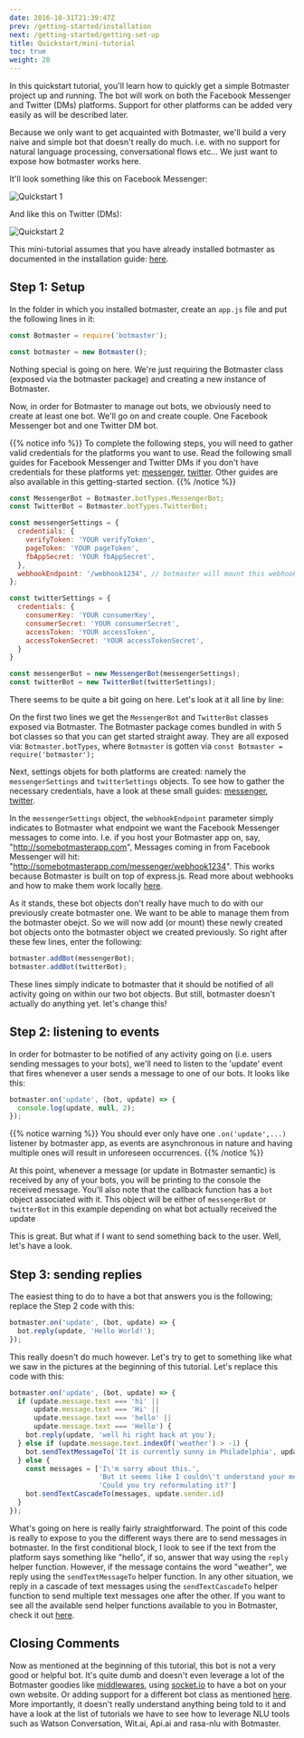 ```yaml
---
date: 2016-10-31T21:39:47Z
prev: /getting-started/installation
next: /getting-started/getting-set-up
title: Quickstart/mini-tutorial
toc: true
weight: 20
---
```


In this quickstart tutorial, you'll learn how to quickly get a simple Botmaster project up and running.
The bot will work on both the Facebook Messenger and Twitter (DMs) platforms. Support for other platforms can be added
very easily as will be described later.

Because we only want to get acquainted with Botmaster, we'll build a very naive and simple bot that doesn't really do much. i.e. with no support for natural language processing, conversational flows etc... We just want to expose how botmaster works here.

It'll look something like this on Facebook Messenger:

![Quickstart 1](/images/quickstart_1.png?width=50%)

And like this on Twitter (DMs):

![Quickstart 2](/images/quickstart_2.png?width=50%)

This mini-tutorial assumes that you have already installed botmaster as documented in the installation guide: [here](/getting-started/installation).

## Step 1: Setup

In the folder in which you installed botmaster, create an `app.js` file and put the following lines in it:

```js
const Botmaster = require('botmaster');

const botmaster = new Botmaster();
```

Nothing special is going on here. We're just requiring the Botmaster class (exposed via the botmaster package) and creating a new instance of Botmaster.

Now, in order for Botmaster to manage out bots, we obviously need to create at least one bot. We'll go on and create couple. One Facebook Messenger bot and one Twitter DM bot.

{{% notice info %}}
To complete the following steps, you will need to gather valid credentials for the platforms you want to use. Read the following small guides for Facebook Messenger and Twitter DMs if you don't have credentials for these platforms yet:
[messenger](/getting-started/messenger-setup), [twitter](/getting-started/twitter-setup). Other guides are also available in this getting-started section.
{{% /notice %}}

```js
const MessengerBot = Botmaster.botTypes.MessengerBot;
const TwitterBot = Botmaster.botTypes.TwitterBot;

const messengerSettings = {
  credentials: {
    verifyToken: 'YOUR verifyToken',
    pageToken: 'YOUR pageToken',
    fbAppSecret: 'YOUR fbAppSecret',
  },
  webhookEndpoint: '/webhook1234', // botmaster will mount this webhook on https://Your_Domain_Name/messenger/webhook1234
};

const twitterSettings = {
  credentials: {
    consumerKey: 'YOUR consumerKey',
    consumerSecret: 'YOUR consumerSecret',
    accessToken: 'YOUR accessToken',
    accessTokenSecret: 'YOUR accessTokenSecret',
  }
}

const messengerBot = new MessengerBot(messengerSettings);
const twitterBot = new TwitterBot(twitterSettings);
```

There seems to be quite a bit going on here. Let's look at it all line by line:

On the first two lines we get the `MessengerBot` and `TwitterBot` classes exposed via Botmaster. The Botmaster package comes bundled in with 5 bot classes so that you can get started straight away. They are all exposed via: `Botmaster.botTypes`, where `Botmaster` is gotten via `const Botmaster = require('botmaster');`

Next, settings objets for both platforms are created: namely the `messengerSettings` and `twitterSettings` objects. To see how to gather the necessary credentials, have a look at these small guides: [messenger](/getting-started/messenger-setup), [twitter](/getting-started/twitter-setup).

In the `messengerSettings` object, the `webhookEndpoint` parameter simply indicates to Botmaster what endpoint we want the Facebook Messenger messages to come into. I.e. if you host your Botmaster app on, say, "http://somebotmasterapp.com", Messages coming in from Facebook Messenger will hit: "http://somebotmasterapp.com/messenger/webhook1234". This works because Botmaster is built on top of express.js. Read more about webhooks and how to make them work locally [here](/getting-started/webhooks).

As it stands, these bot objects don't really have much to do with our previously create botmaster one. We want to be able to manage them from the botmaster obejct. So we will now add (or mount) these newly created bot objects onto the botmaster object we created previously. So right after these few lines, enter the following:

```js
botmaster.addBot(messengerBot);
botmaster.addBot(twitterBot);
```

These lines simply indicate to botmaster that it should be notified of all activity going on within our two bot objects. But still, botmaster doesn't actually do anything yet. let's change this!

## Step 2: listening to events

In order for botmaster to be notified of any activity going on (i.e. users sending messages to your bots), we'll need to listen to the 'update' event that fires whenever a user sends a message to one of our bots. It looks like this:

```js
botmaster.on('update', (bot, update) => {
  console.log(update, null, 2);
});
```

{{% notice warning %}}
You should ever only have one `.on('update',...)` listener by botmaster app, as events are asynchronous in nature and having multiple ones will result in unforeseen occurrences.
{{% /notice %}}

At this point, whenever a message (or update in Botmaster semantic) is received by any of your bots, you will be printing to the console the received message. You'll also note that the callback function has a `bot` object associated with it. This object will be either of `messengerBot` or `twitterBot` in this example depending on what bot actually received the update

This is great. But what if I want to send something back to the user. Well, let's have a look.

## Step 3: sending replies

The easiest thing to do to have a bot that answers you is the following; replace the Step 2 code with this:

```js
botmaster.on('update', (bot, update) => {
  bot.reply(update, 'Hello World!');
});
```

This really doesn't do much however. Let's try to get to something like what we saw in the pictures at the beginning of this tutorial. Let's replace this code with this:

```js
botmaster.on('update', (bot, update) => {
  if (update.message.text === 'hi' ||
      update.message.text === 'Hi' ||
      update.message.text === 'hello' ||
      update.message.text === 'Hello') {
    bot.reply(update, 'well hi right back at you');
  } else if (update.message.text.indexOf('weather') > -1) {
    bot.sendTextMessageTo('It is currently sunny in Philadelphia', update.sender.id);
  } else {
    const messages = ['I\'m sorry about this.',
                      'But it seems like I couldn\'t understand your message.',
                      'Could you try reformulating it?']
    bot.sendTextCascadeTo(messages, update.sender.id)
  }
});
```

What's going on here is really fairly straightforward. The point of this code is really to expose to you the different ways there are to send messages in botmaster. In the first conditional block, I look to see if the text from the platform says something like "hello", if so, answer that way using the `reply` helper function. However, if the message contains the word "weather", we reply using the `sendTextMessageTo` helper function. In any other situation, we reply in a cascade of text messages using the `sendTextCascadeTo` helper function to send multiple text messages one after the other. If you want to see all the available send helper functions available to you in Botmaster, check it out [here](/working-with-botmaster/botmaster-basics/#outgoing-messages).

## Closing Comments

Now as mentioned at the beginning of this tutorial, this bot is not a very good or helpful bot. It's quite dumb and doesn't even leverage a lot of the Botmaster goodies like [middlewares](/working-with-botmaster/middleware), using [socket.io](/getting-started/socketio-setup) to have a bot on your own website. Or adding support for a different bot class as mentioned [here](/working-with-botmaster/writing-your-own-bot-class/). More importantly, it doesn't really understand anything being told to it and have a look at the list of tutorials we have to see how to leverage NLU tools such as Watson Conversation, Wit.ai, Api.ai and rasa-nlu with Botmaster.
